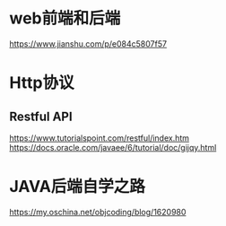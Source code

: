 
# web前端和后端
https://www.jianshu.com/p/e084c5807f57


# Http协议




## Restful API 
https://www.tutorialspoint.com/restful/index.htm
https://docs.oracle.com/javaee/6/tutorial/doc/gijqy.html

# JAVA后端自学之路
https://my.oschina.net/objcoding/blog/1620980


